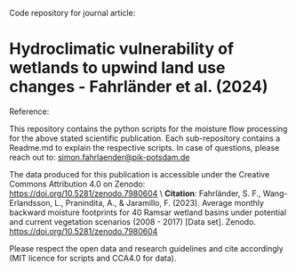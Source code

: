 Code repository for journal article: 
# Hydroclimatic vulnerability of wetlands to upwind land use changes - Fahrländer et al. (2024)
Reference: 

This repository contains the python scripts for the moisture flow processing for the above stated scientific publication. Each sub-repository contains a Readme.md to explain the respective scripts.
In case of questions, please reach out to: simon.fahrlaender@pik-potsdam.de 

The data produced for this publication is accessible under the Creative Commons Attribution 4.0 on Zenodo: https://doi.org/10.5281/zenodo.7980604 \\
**Citation**: Fahrländer, S. F., Wang-Erlandsson, L., Pranindita, A., & Jaramillo, F. (2023). Average monthly backward moisture footprints for 40 Ramsar wetland basins under potential and current vegetation scenarios (2008 - 2017) [Data set]. Zenodo. https://doi.org/10.5281/zenodo.7980604

Please respect the open data and research guidelines and cite accordingly (MIT licence for scripts and CCA4.0 for data). 

